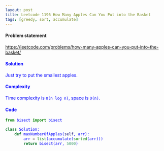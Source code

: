 ```yaml
---
layout: post
title: Leetcode 1196 How Many Apples Can You Put into the Basket
tags: [greedy, sort, accumulate]
---
```


#### Problem statement

<a href="https://leetcode.com/problems/how-many-apples-can-you-put-into-the-basket/"> <font color = blue>https://leetcode.com/problems/how-many-apples-can-you-put-into-the-basket/

#### Solution
Just try to put the smallest apples.

#### Complexity
Time complexity is `O(n log n)`, space is `O(n)`.

#### Code
```python
from bisect import bisect

class Solution:
    def maxNumberOfApples(self, arr):
        arr = list(accumulate(sorted(arr)))
        return bisect(arr, 5000)
```


